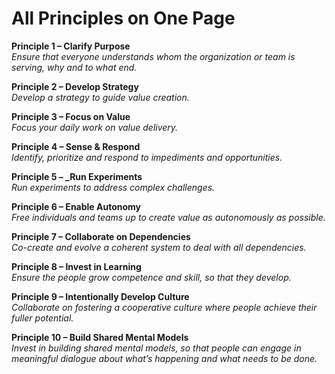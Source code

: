 # All Principles on One Page


**Principle 1 – Clarify Purpose** \
_Ensure that everyone understands whom the organization or team is serving, why and to what end._

**Principle 2 – Develop Strategy** \
_Develop a strategy to guide value creation._

**Principle 3 – Focus on Value** \
_Focus your daily work on value delivery._

**Principle 4 – Sense & Respond** \
_Identify, prioritize and respond to impediments and opportunities._

**Principle 5 – _Run Experiments** \
_Run experiments to address complex challenges._

**Principle 6 – Enable Autonomy** \
_Free individuals and teams up to create value as autonomously as possible._

**Principle 7 – Collaborate on Dependencies** \
_Co-create and evolve a coherent system to deal with all dependencies._

**Principle 8 – Invest in Learning** \
_Ensure the people grow competence and skill, so that they develop._

**Principle 9 – Intentionally Develop Culture** \
_Collaborate on fostering a cooperative culture where people achieve their fuller potential._

**Principle 10 – Build Shared Mental Models** \
_Invest in building shared mental models, so that people can engage in meaningful dialogue about what’s happening and what needs to be done._

